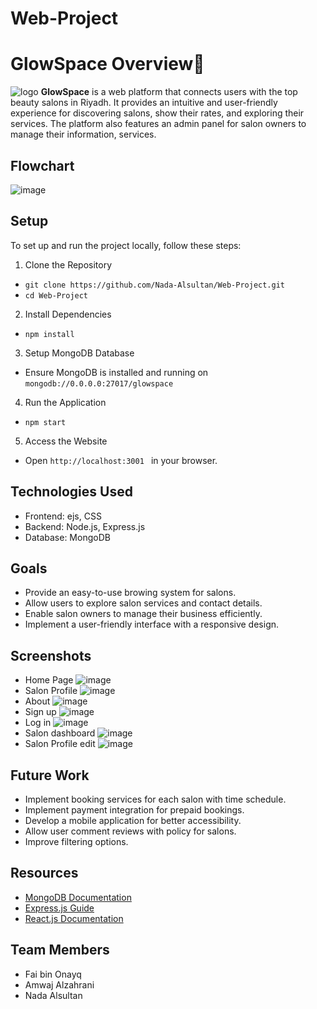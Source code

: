 # Web-Project
# GlowSpace Overview🌟

![logo](https://github.com/user-attachments/assets/961dc147-dc0a-4a8e-b92a-0fe628e357e3)
**GlowSpace**  is a web platform that connects users with the top beauty salons in Riyadh. It provides an intuitive and user-friendly experience for discovering salons, show their rates, and exploring their services. The platform also features an admin panel for salon owners to manage their information, services.

## Flowchart
![image](https://github.com/user-attachments/assets/f281bf98-f971-42a1-befc-267ce2800e89)


## Setup
To set up and run the project locally, follow these steps:
1.	Clone the Repository
-  `git clone https://github.com/Nada-Alsultan/Web-Project.git `
-  `cd Web-Project `
2.	Install Dependencies
-  `npm install `
3.	Setup MongoDB Database
- Ensure MongoDB is installed and running on  `mongodb://0.0.0.0:27017/glowspace `
4.	Run the Application
- `npm start `
5.	Access the Website 
- Open  `http://localhost:3001 ` in your browser.

## Technologies Used
- Frontend: ejs, CSS
- Backend: Node.js, Express.js
- Database: MongoDB

## Goals
- Provide an easy-to-use browing system for salons.
- Allow users to explore salon services and contact details.
- Enable salon owners to manage their business efficiently.
- Implement a user-friendly interface with a responsive design.

## Screenshots
- Home Page
  ![image](https://github.com/user-attachments/assets/23020d14-4981-4e75-bf63-b77c4921266e)
- Salon Profile
  ![image](https://github.com/user-attachments/assets/56440375-96d0-4731-ba97-9819e63de273)
- About
  ![image](https://github.com/user-attachments/assets/6f537278-1b30-4736-b8ef-497598aa878f)
- Sign up
  ![image](https://github.com/user-attachments/assets/7434d4ae-9a56-4f7d-89c7-9631c0e0efa8)
- Log in
  ![image](https://github.com/user-attachments/assets/231fe4f4-aecc-451c-9021-714633dc224b)
- Salon dashboard
  ![image](https://github.com/user-attachments/assets/b73143f0-59cf-4cd6-a9d3-a51f1fbf70b2)
- Salon Profile edit
  ![image](https://github.com/user-attachments/assets/320dcbe4-19c8-4c6e-a61b-b762e1b5d0c9)


## Future Work
- Implement booking services for each salon with time schedule.
- Implement payment integration for prepaid bookings.
- Develop a mobile application for better accessibility.
- Allow user comment reviews with policy for salons.
- Improve filtering options.

## Resources
- [MongoDB Documentation](https://www.mongodb.com/docs/)
- [Express.js Guide](https://expressjs.com/)
- [React.js Documentation](https://legacy.reactjs.org/docs)

## Team Members
- Fai bin Onayq
- Amwaj Alzahrani
- Nada Alsultan


